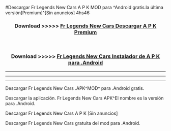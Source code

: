 #Descargar Fr Legends New Cars  A P K MOD para ^Android gratis.la última versión[Premium]^[Sin anuncios] 4hs46



<div align="center">
<h3>Download >>>>> <a href="https://es-web.web.app/?es= Fr Legends New Cars ">Fr Legends New Cars  Descargar A P K Premium</a></h3><br>

<h3>Download >>>>> <a href="https://es-web.web.app/?es= Fr Legends New Cars ">Fr Legends New Cars  Instalador de A P K para .Android</a></h3>
</div>


----------------------------------------------------------

----------------------------------------------------------

----------------------------------------------------------

Descargar Fr Legends New Cars  .APK^MOD^ para .Android gratis.

Descargar la aplicación. Fr Legends New Cars  APK^El nombre es la versión para .Android.

Descargar Fr Legends New Cars  A P K [Sin anuncios]

Descargar Fr Legends New Cars  gratuita del mod para .Android.